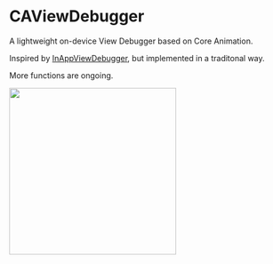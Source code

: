 # CAViewDebugger

A lightweight on-device View Debugger based on Core Animation.

Inspired by [InAppViewDebugger](https://github.com/indragiek/InAppViewDebugger), but implemented in a traditonal way.

More functions are ongoing.

 <img src="https://github.com/lhuanyu/CAViewDebugger/blob/master/doc/ScreenShot.png" width = "300">
